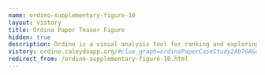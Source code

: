```yaml
---
name: ordino-supplementary-figure-10
layout: vistory
title: Ordino Paper Teaser Figure
hidden: true
description: Ordino is a visual analysis tool for ranking and exploring genes, cell lines, and tissue samples.
vistory: ordino.caleydoapp.org/#clue_graph=ordinoPaperCaseStudy2Ab76A&clue_state=80
redirect_from: /ordino-supplementary-figure-10.html
---
```

